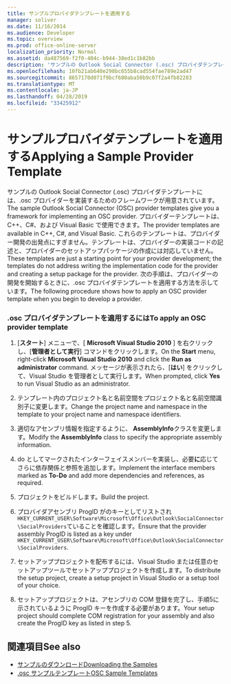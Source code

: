 ```yaml
---
title: サンプルプロバイダテンプレートを適用する
manager: soliver
ms.date: 11/16/2014
ms.audience: Developer
ms.topic: overview
ms.prod: office-online-server
localization_priority: Normal
ms.assetid: da487569-f2f0-404c-b944-38ed1c1b82bb
description: 'サンプルの Outlook Social Connector (.osc) プロバイダテンプレートには、.osc プロバイダーを実装するためのフレームワークが用意されています。 '
ms.openlocfilehash: 10fb21ab640e298bc655b8cad554fae789e2ad47
ms.sourcegitcommit: 8657170d071f9bcf680aba50b9c07f2a4fb82283
ms.translationtype: MT
ms.contentlocale: ja-JP
ms.lasthandoff: 04/28/2019
ms.locfileid: "33425912"
---
```

# <a name="applying-a-sample-provider-template"></a><span data-ttu-id="7168d-103">サンプルプロバイダテンプレートを適用する</span><span class="sxs-lookup"><span data-stu-id="7168d-103">Applying a Sample Provider Template</span></span>

<span data-ttu-id="7168d-104">サンプルの Outlook Social Connector (.osc) プロバイダテンプレートには、.osc プロバイダーを実装するためのフレームワークが用意されています。</span><span class="sxs-lookup"><span data-stu-id="7168d-104">The sample Outlook Social Connector (OSC) provider templates give you a framework for implementing an OSC provider.</span></span> <span data-ttu-id="7168d-105">プロバイダーテンプレートは、C++、C#、および Visual Basic で使用できます。</span><span class="sxs-lookup"><span data-stu-id="7168d-105">The provider templates are available in C++, C#, and Visual Basic.</span></span> <span data-ttu-id="7168d-106">これらのテンプレートは、プロバイダー開発の出発点にすぎません。テンプレートは、プロバイダーの実装コードの記述と、プロバイダーのセットアップパッケージの作成には対応していません。</span><span class="sxs-lookup"><span data-stu-id="7168d-106">These templates are just a starting point for your provider development; the templates do not address writing the implementation code for the provider and creating a setup package for the provider.</span></span> <span data-ttu-id="7168d-107">次の手順は、プロバイダーの開発を開始するときに、.osc プロバイダテンプレートを適用する方法を示しています。</span><span class="sxs-lookup"><span data-stu-id="7168d-107">The following procedure shows how to apply an OSC provider template when you begin to develop a provider.</span></span>
  
### <a name="to-apply-an-osc-provider-template"></a><span data-ttu-id="7168d-108">.osc プロバイダテンプレートを適用するには</span><span class="sxs-lookup"><span data-stu-id="7168d-108">To apply an OSC provider template</span></span>

1. <span data-ttu-id="7168d-109">[**スタート**] メニューで、[ **Microsoft Visual Studio 2010** ] を右クリックし、[**管理者として実行**] コマンドをクリックします。</span><span class="sxs-lookup"><span data-stu-id="7168d-109">On the **Start** menu, right-click **Microsoft Visual Studio 2010** and click the **Run as administrator** command.</span></span> <span data-ttu-id="7168d-110">メッセージが表示されたら、[**はい**] をクリックして、Visual Studio を管理者として実行します。</span><span class="sxs-lookup"><span data-stu-id="7168d-110">When prompted, click **Yes** to run Visual Studio as an administrator.</span></span> 
    
2. <span data-ttu-id="7168d-111">テンプレート内のプロジェクト名と名前空間をプロジェクト名と名前空間識別子に変更します。</span><span class="sxs-lookup"><span data-stu-id="7168d-111">Change the project name and namespace in the template to your project name and namespace identifiers.</span></span>
    
3. <span data-ttu-id="7168d-112">適切なアセンブリ情報を指定するように、 **AssemblyInfo**クラスを変更します。</span><span class="sxs-lookup"><span data-stu-id="7168d-112">Modify the **AssemblyInfo** class to specify the appropriate assembly information.</span></span> 
    
4. <span data-ttu-id="7168d-113">do としてマークされたインターフェイスメンバーを実装し、必要**に**応じてさらに依存関係と参照を追加します。</span><span class="sxs-lookup"><span data-stu-id="7168d-113">Implement the interface members marked as **To-Do** and add more dependencies and references, as required.</span></span> 
    
5. <span data-ttu-id="7168d-114">プロジェクトをビルドします。</span><span class="sxs-lookup"><span data-stu-id="7168d-114">Build the project.</span></span>
    
6. <span data-ttu-id="7168d-115">プロバイダアセンブリ ProgID がのキーとしてリストされ`HKEY_CURRENT_USER\Software\Microsoft\Office\Outlook\SocialConnector\SocialProviders`ていることを確認します。</span><span class="sxs-lookup"><span data-stu-id="7168d-115">Ensure that the provider assembly ProgID is listed as a key under  `HKEY_CURRENT_USER\Software\Microsoft\Office\Outlook\SocialConnector\SocialProviders`.</span></span>
    
7. <span data-ttu-id="7168d-116">セットアッププロジェクトを配布するには、Visual Studio または任意のセットアップツールでセットアッププロジェクトを作成します。</span><span class="sxs-lookup"><span data-stu-id="7168d-116">To distribute the setup project, create a setup project in Visual Studio or a setup tool of your choice.</span></span>
    
8. <span data-ttu-id="7168d-117">セットアッププロジェクトは、アセンブリの COM 登録を完了し、手順5に示されているように ProgID キーを作成する必要があります。</span><span class="sxs-lookup"><span data-stu-id="7168d-117">Your setup project should complete COM registration for your assembly and also create the ProgID key as listed in step 5.</span></span>
    
## <a name="see-also"></a><span data-ttu-id="7168d-118">関連項目</span><span class="sxs-lookup"><span data-stu-id="7168d-118">See also</span></span>

- [<span data-ttu-id="7168d-119">サンプルのダウンロード</span><span class="sxs-lookup"><span data-stu-id="7168d-119">Downloading the Samples</span></span>](downloading-the-samples.md)
- [<span data-ttu-id="7168d-120">.osc サンプルテンプレート</span><span class="sxs-lookup"><span data-stu-id="7168d-120">OSC Sample Templates</span></span>](osc-sample-templates.md)

